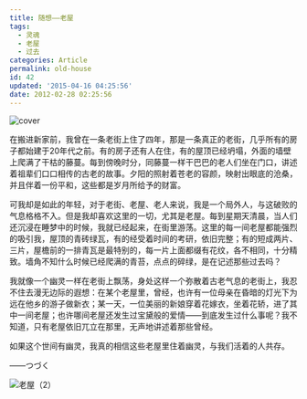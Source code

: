 ```yaml
---
title: 随想——老屋
tags:
  - 灵魂
  - 老屋
  - 过去
categories: Article
permalink: old-house
id: 42
updated: '2015-04-16 04:25:56'
date: 2012-02-28 02:25:56
---
```


![cover](https://cat.yufan.me/cats/024154yQy.jpg)

在搬进新家前，我曾在一条老街上住了四年，那是一条真正的老街，几乎所有的房子都始建于20年代之前。有的房子还有人在住，有的屋顶已经坍塌，外面的墙壁上爬满了干枯的藤蔓。每到傍晚时分，同藤蔓一样干巴巴的老人们坐在门口，讲述着祖辈们口口相传的古老的故事。夕阳的照射着苍老的容颜，映射出眼底的沧桑，并且伴着一份平和，这些都是岁月所给予的财富。

<!--more-->

可我却是如此的年轻，对于老街、老屋、老人来说，我是一个局外人，与这破败的气息格格不入。但是我却喜欢这里的一切，尤其是老屋。每到星期天清晨，当人们还沉浸在睡梦中的时候，我就已经起来，在街里游荡。这里的每一间老屋都能强烈的吸引我，屋顶的青砖绿瓦，有的经受着时间的考研，依旧完整；有的短成两片、三片，屋檐前的一排青瓦是最特别的，每一片上面都缀有花纹，各不相同，十分精致。墙角不知什么时候已经爬满的青苔，点点的碎绿，是在记述那些过去吗？

我就像一个幽灵一样在老街上飘荡，身处这样一个弥散着古老气息的老街上，我忍不住去漫无边际的遐想：在某个老屋里，曾经，也许有一位母亲在昏暗的灯光下为远在他乡的游子做新衣；某一天，一位美丽的新娘穿着花嫁衣，坐着花轿，进了其中一间老屋；也许哪间老屋还发生过宝黛般的爱情——到底发生过什么事呢？我不知道，只有老屋依旧兀立在那里，无声地讲述着那些曾经。

如果这个世间有幽灵，我真的相信这些老屋里住着幽灵，与我们活着的人共存。

——つづく 

![老屋（2）](https://cat.yufan.me/cats/0241548sK.jpg)
